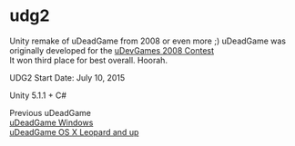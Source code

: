# udg2
Unity remake of uDeadGame from 2008 or even more ;)
uDeadGame was originally developed  for the [uDevGames 2008 Contest](http://www.udevgames.com/)  
It won third place for best overall. Hoorah.

UDG2 Start Date: July 10, 2015

Unity 5.1.1 +  C# 

Previous uDeadGame  
[uDeadGame  Windows](http://www.igame3d.com/udg/uDeadGameWin.zip)    
[uDeadGame OS X Leopard and up](http://www.igame3d.com/udg/uDeadGame.zip)  
